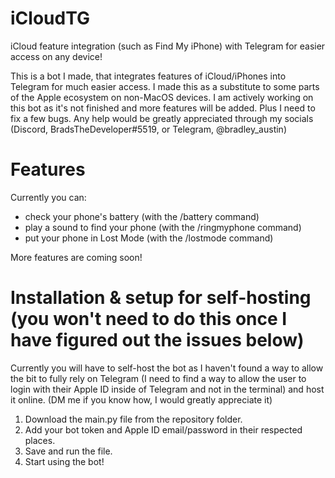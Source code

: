 # iCloudTG
iCloud feature integration (such as Find My iPhone) with Telegram for easier access on any device!

This is a bot I made, that integrates features of iCloud/iPhones into Telegram for much easier access. I made this as a substitute to some parts of the Apple ecosystem on non-MacOS devices. I am actively working on this bot as it's not finished and more features will be added. Plus I need to fix a few bugs. Any help would be greatly appreciated through my socials (Discord, BradsTheDeveloper#5519, or Telegram, @bradley_austin)

# Features
Currently you can:
* check your phone's battery (with the /battery command)
* play a sound to find your phone (with the /ringmyphone command)
* put your phone in Lost Mode (with the /lostmode command)

More features are coming soon!

# Installation & setup for self-hosting (you won't need to do this once I have figured out the issues below)
Currently you will have to self-host the bot as I haven't found a way to allow the bit to fully rely on Telegram (I need to find a way to allow the user to login with their Apple ID inside of Telegram and not in the terminal) and host it online. (DM me if you know how, I would greatly appreciate it)

1. Download the main.py file from the repository folder.
2. Add your bot token and Apple ID email/password in their respected places.
3. Save and run the file.
4. Start using the bot!
